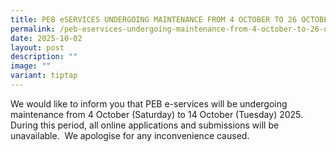 ```yaml
---
title: PEB eSERVICES UNDERGOING MAINTENANCE FROM 4 OCTOBER TO 26 OCTOBER 2025
permalink: /peb-eservices-undergoing-maintenance-from-4-october-to-26-october-2025/
date: 2025-10-02
layout: post
description: ""
image: ""
variant: tiptap
---
```

<p>We would like to inform you that PEB e-services will be undergoing maintenance
from 4 October (Saturday) to 14 October (Tuesday) 2025. During this period,
all online applications and submissions will be unavailable.&nbsp; We apologise
for any inconvenience caused.</p>
